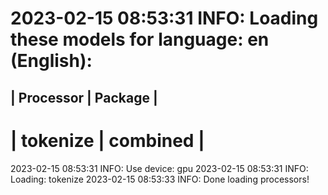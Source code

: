 2023-02-15 08:53:31 INFO: Loading these models for language: en (English):
========================
| Processor | Package  |
------------------------
| tokenize  | combined |
========================

2023-02-15 08:53:31 INFO: Use device: gpu
2023-02-15 08:53:31 INFO: Loading: tokenize
2023-02-15 08:53:33 INFO: Done loading processors!
